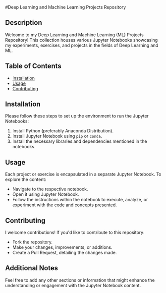 #Deep Learning and Machine Learning Projects Repository

## Description
Welcome to my Deep Learning and Machine Learning (ML) Projects Repository! This collection houses various Jupyter Notebooks showcasing my experiments, exercises, and projects in the fields of Deep Learning and ML.

## Table of Contents
- [Installation](#installation)
- [Usage](#usage)
- [Contributing](#contributing)

## Installation
Please follow these steps to set up the environment to run the Jupyter Notebooks:
1. Install Python (preferably Anaconda Distribution).
2. Install Jupyter Notebook using `pip` or `conda`.
3. Install the necessary libraries and dependencies mentioned in the notebooks.

## Usage
Each project or exercise is encapsulated in a separate Jupyter Notebook. To explore the content:
- Navigate to the respective notebook.
- Open it using Jupyter Notebook.
- Follow the instructions within the notebook to execute, analyze, or experiment with the code and concepts presented.

## Contributing
I welcome contributions! If you'd like to contribute to this repository:
- Fork the repository.
- Make your changes, improvements, or additions.
- Create a Pull Request, detailing the changes made.

## Additional Notes
Feel free to add any other sections or information that might enhance the understanding or engagement with the Jupyter Notebook content.

